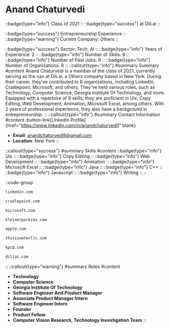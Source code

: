 # Anand Chaturvedi
::badge{type="info"}
Class of 2021
::
::badge{type="success"}
 at Dili.ai
::

::badge{type="success"}
Entrepreneurship Experience
::
::badge{type="warning"}
Current Company: Others
::

::badge{type="success"}
Sector: Tech; AI
::
::badge{type="info"}
Years of Experience: 2
::
::badge{type="info"}
Number of Skills: 9
::
::badge{type="info"}
Number of Past Jobs: 9
::
::badge{type="info"}
Number of Organizations: 8
::
::callout{type="info"}
#summary
Summary
#content
Anand Chaturvedi is a member of the class of 2021, currently serving as the nan at Dili.ai, a Others company based in New York. During their career, they've contributed to 8 organizations, including LinkedIn, Cradlepoint, Microsoft, and others. They've held various roles, such as Technology, Computer Science, Georgia Institute Of Technology, and more. Equipped with a repertoire of 9 skills, they are proficient in Uix, Copy Editing, Web Development, Animation, Microsoft Excel, among others.  With 2 years of professional experience, they also have a background in entrepreneurship.
::
::callout{type="info"}
#summary
Contact Information
#content
:button-link[LinkedIn Profile]{href="https://www.linkedin.com/in/anandchaturvedi1" blank}
- **Email**: anandchaturvedi9@gmail.com
- **Location**: New York
::

::callout{type="success"}
#summary
Skills
#content
::badge{type="info"}
Uix
::
::badge{type="info"}
Copy Editing
::
::badge{type="info"}
Web Development
::
::badge{type="info"}
Animation
::
::badge{type="info"}
Microsoft Excel
::
::badge{type="info"}
Java
::
::badge{type="info"}
C++
::
::badge{type="info"}
Javascript
::
::badge{type="info"}
Writing
::
::

::code-group
```bash [LinkedIn]
linkedin.com
```
```bash [Cradlepoint]
cradlepoint.com
```
```bash [Microsoft]
microsoft.com
```
```bash [Kleiner Perkins]
kleinerperkins.com
```
```bash [Apple]
apple.com
```
```bash [This Is Water]
thisiswaterllc.com
```
```bash [Kleiner Perkins Caufield & Byers]
kpcb.com
```
```bash [Dili.ai]
diliai.com
```
::
::callout{type="warning"}
#summary
Roles
#content
- **Technology**
- **Computer Science**
- **Georgia Institute Of Technology**
- **Software Engineer And Product Manager**
- **Associate Product Manager Intern**
- **Software Engineer Intern**
- **Founder**
- **Product Fellow**
- **Computer Vision Research, Technology Investigation Team**
::

